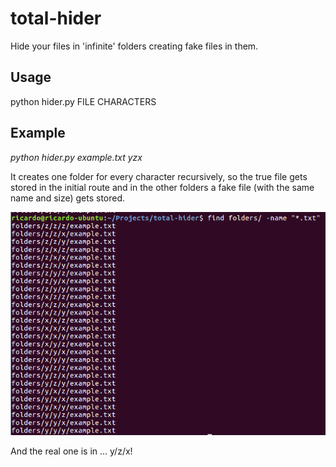 # total-hider

Hide your files in 'infinite' folders creating fake files in them.


## Usage

python hider.py FILE CHARACTERS

## Example

*python hider.py example.txt yzx*

It creates one folder for every character recursively, so the true file gets stored in the initial route and in the other folders a fake file (with the same name and size) gets stored.

![Screenshot](img/Screenshot.png)

And the real one is in ... y/z/x!